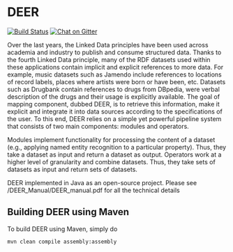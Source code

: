 DEER
=======

[![Build Status](https://travis-ci.org/dice-group/DEER.svg?branch=master)](https://travis-ci.org/dice-group/DEER) [![Chat on Gitter](https://badges.gitter.im/deer-rdf.png)](https://gitter.im/deer-rdf)

Over the last years, the Linked Data principles have been used across academia and industry to publish and consume structured data. Thanks to the fourth Linked Data principle, many of the RDF datasets used within these applications contain implicit and explicit references to more data. For example, music datasets such as Jamendo include references to locations of record labels, places where artists were born or have been, etc. Datasets such as Drugbank contain references to drugs from DBpedia, were verbal description of the drugs and their usage is explicitly available.
The goal of mapping component, dubbed DEER, is to retrieve this information, make it explicit and integrate it into data sources according to the specifications of the user. To this end, DEER relies on a simple yet powerful pipeline system that consists of two main components: modules and operators.

Modules implement functionality for processing the content of a dataset (e.g., applying named entity recognition to a
particular property). Thus, they take a dataset as input and return a dataset as output.
Operators work at a higher level of granularity and combine datasets. Thus, they take sets of datasets as input and return sets of datasets.

DEER implemented in Java as an open-source project. Please see /DEER_Manual/DEER_manual.pdf for all the technical details

## Building DEER using Maven

To build DEER using Maven, simply do
```
mvn clean compile assembly:assembly
```


